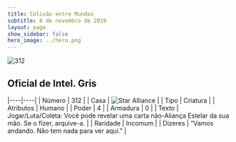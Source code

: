 ```yaml
---
title: Colisão entre Mundos
subtitle: 8 de novembro de 2019
layout: page
show_sidebar: false
hero_image: ../hero.png
---
```


![312](https://cdn.keyforgegame.com/media/card_front/pt/452_312_CX3JGMXCH64V_pt.png)

## Oficial de Intel. Gris

|----|----|
| Número | 312 |
| Casa | ![Star Alliance](https://archonarcana.com/images/thumb/7/7d/Star_Alliance.png/22px-Star_Alliance.png "Aliança Estelar") |
| Tipo | Criatura |
| Atributos | Humano |
| Poder | 4 |
| Armadura | 0 |
| Texto | Jogar/Luta/Coleta: Você pode revelar uma carta não-Aliança Estelar da sua mão. Se o fizer, arquive-a. |
| Raridade | Incomum |
| Dizeres | “Vamos andando. Não tem nada para ver aqui.” |
